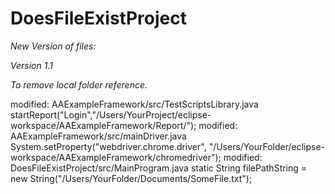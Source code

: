 # DoesFileExistProject

_New Version of files:_

_Version 1.1_

_To remove local folder reference._

modified:   AAExampleFramework/src/TestScriptsLibrary.java
			startReport("Login","/Users/YourProject/eclipse-workspace/AAExampleFramework/Report/");
modified:   AAExampleFramework/src/mainDriver.java
				System.setProperty("webdriver.chrome.driver", "/Users/YourFolder/eclipse-workspace/AAExampleFramework/chromedriver");
modified:   DoesFileExistProject/src/MainProgram.java
  			static String filePathString = new String("/Users/YourFolder/Documents/SomeFile.txt");


